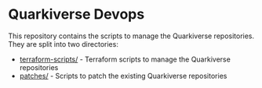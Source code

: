 # Quarkiverse Devops

This repository contains the scripts to manage the Quarkiverse repositories. They are split into two directories:
- [terraform-scripts/](terraform-scripts/) - Terraform scripts to manage the Quarkiverse repositories
- [patches/](patches/) - Scripts to patch the existing Quarkiverse repositories
